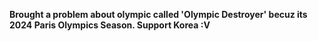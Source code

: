 **Brought a problem about olympic called 'Olympic Destroyer' becuz its 2024 Paris Olympics Season. Support Korea :V**<br><br>


